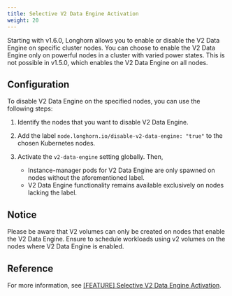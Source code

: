 ```yaml
---
title: Selective V2 Data Engine Activation
weight: 20
---
```


Starting with v1.6.0, Longhorn allows you to enable or disable the V2 Data Engine on specific cluster nodes. You can choose to enable the V2 Data Engine only on powerful nodes in a cluster with varied power states. This is not possible in v1.5.0, which enables the V2 Data Engine on all nodes.

## Configuration

To disable V2 Data Engine on the specified nodes, you can use the following steps:

1. Identify the nodes that you want to disable V2 Data Engine.

2. Add the label `node.longhorn.io/disable-v2-data-engine: "true"` to the chosen Kubernetes nodes.

3. Activate the `v2-data-engine` setting globally. Then,
   - Instance-manager pods for V2 Data Engine are only spawned on nodes without the aforementioned label.
   - V2 Data Engine functionality remains available exclusively on nodes lacking the label.

## Notice

Please be aware that V2 volumes can only be created on nodes that enable the V2 Data Engine. Ensure to schedule workloads using v2 volumes on the nodes where V2 Data Engine is enabled.

## Reference

For more information, see [[FEATURE] Selective V2 Data Engine Activation](https://github.com/longhorn/longhorn/issues/7015).

